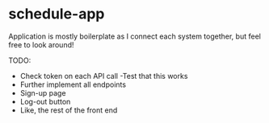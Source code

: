 # schedule-app

Application is mostly boilerplate as I connect each system together, but feel free to look around!

TODO:
- Check token on each API call
  -Test that this works
- Further implement all endpoints
- Sign-up page
- Log-out button
- Like, the rest of the front end